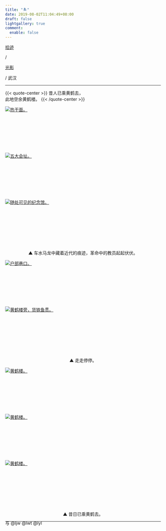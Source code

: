 ```yaml
---
title: "🏝️"
date: 2019-08-02T11:04:49+08:00
draft: false
lightgallery: true
comment:
  enable: false
---
```


<div class="nav-tab">
  <a href="../../../cages"><p class="not">拾迹</p></a><p class="not">/</p>
  <a href="../"><p class="not">光影</p></a>
  <p class="now">/&nbsp;武汉</p>
</div>

---

{{< quote-center >}}
昔人已乘黄鹤去，<br>
此地空余黄鹤楼。
{{< /quote-center >}}


<div class="group-picture">
  <div class="group3-picture-cover">
    <a class="lightgallery" href="https://z1.ax1x.com/2023/11/09/pi3cz5V.jpg" title="热干面。" data-thumbnail="https://z1.ax1x.com/2023/11/09/pi3cz5V.jpg">
    <img loading="lazy" src="https://z1.ax1x.com/2023/11/09/pi3cz5V.jpg" sizes="auto" alt="热干面。"></a>
  </div>
  <div class="group3-picture-cover">
    <a class="lightgallery" href="https://z1.ax1x.com/2023/11/09/pi3cxU0.jpg" title="五大会址。" data-thumbnail="https://z1.ax1x.com/2023/11/09/pi3cxU0.jpg">
    <img loading="lazy" src="https://z1.ax1x.com/2023/11/09/pi3cxU0.jpg" sizes="auto" alt="五大会址。"></a>
  </div>
  <div class="group3-picture-cover">
    <a class="lightgallery" href="https://z1.ax1x.com/2023/11/09/pi3gpCT.jpg" title="随处可见的纪念馆。" data-thumbnail="https://z1.ax1x.com/2023/11/09/pi3gpCT.jpg">
    <img loading="lazy" src="https://z1.ax1x.com/2023/11/09/pi3gpCT.jpg" sizes="auto" alt="随处可见的纪念馆。"></a>
  </div>
</div>

<p class="img-desc" style="text-align: center">▲ 车水马龙中藏着近代的痕迹，革命中的教员起起伏伏。</p>

<div class="group-picture">
  <div class="group-picture-cover">
    <a class="lightgallery" href="https://z1.ax1x.com/2023/11/09/pi3cvEq.jpg" title="户部巷口。" data-thumbnail="https://z1.ax1x.com/2023/11/09/pi3cvEq.jpg">
    <img loading="lazy" src="https://z1.ax1x.com/2023/11/09/pi3cvEq.jpg" sizes="auto" alt="户部巷口。"></a>
  </div>
  <div class="group-picture-cover">
    <a class="lightgallery" href="https://z1.ax1x.com/2023/11/09/pi3gFKJ.jpg" title="黄鹤楼旁，货铁鱼贯。" data-thumbnail="https://z1.ax1x.com/2023/11/09/pi3gFKJ.jpg">
    <img loading="lazy" src="https://z1.ax1x.com/2023/11/09/pi3gFKJ.jpg" sizes="auto" alt="黄鹤楼旁，货铁鱼贯。"></a>
  </div>
</div>

<p class="img-desc" style="text-align: center">▲ 走走停停。</p>

<div class="group-picture">
  <div class="group3-picture-cover">
    <a class="lightgallery" href="https://z1.ax1x.com/2023/11/09/pi3gPv4.jpg" title="黄鹤楼。" data-thumbnail="https://z1.ax1x.com/2023/11/09/pi3gPv4.jpg">
    <img loading="lazy" src="https://z1.ax1x.com/2023/11/09/pi3gPv4.jpg" sizes="auto" alt="黄鹤楼。"></a>
  </div>
  <div class="group3-picture-cover">
    <a class="lightgallery" href="https://z1.ax1x.com/2023/11/09/pi3g98U.jpg" title="黄鹤楼。" data-thumbnail="https://z1.ax1x.com/2023/11/09/pi3g98U.jpg">
    <img loading="lazy" src="https://z1.ax1x.com/2023/11/09/pi3g98U.jpg" sizes="auto" alt="黄鹤楼。"></a>
  </div>
  <div class="group3-picture-cover">
    <a class="lightgallery" href="https://z1.ax1x.com/2023/11/09/pi3gC2F.jpg" title="黄鹤楼。" data-thumbnail="https://z1.ax1x.com/2023/11/09/pi3gC2F.jpg">
    <img loading="lazy" src="https://z1.ax1x.com/2023/11/09/pi3gC2F.jpg" sizes="auto" alt="黄鹤楼。"></a>
  </div>
</div>

<p class="img-desc" style="text-align: center">▲ 昔日已乘黄鹤去。</p>

---

<p class="img-desc" style="text-align: left; margin-top: -20px;">与 @ljw @lwt @lyl</p>
